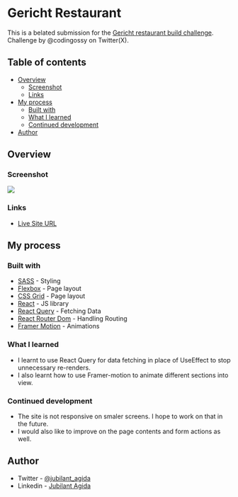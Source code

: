 # Gericht Restaurant 

This is a belated submission for the [Gericht restaurant build challenge](https://www.figma.com/file/yvClSI9AZBRX8UaaGEByF3/Modern-Ui%2FUx%3A-Gericht?node-id=53%3A2). Challenge by @codingossy on Twitter(X).
## Table of contents

- [Overview](#overview)
  - [Screenshot](#screenshot)
  - [Links](#links)
- [My process](#my-process)
  - [Built with](#built-with)
  - [What I learned](#what-i-learned)
  - [Continued development](#continued-development)
- [Author](#author)

## Overview

### Screenshot

![](/gericht.png)

### Links
- [Live Site URL](https://gerichtrestaurante.vercel.app/)

## My process

### Built with

- [SASS](https://sass-lang.com) - Styling
- [Flexbox](https://developer.mozilla.org/en-US/docs/Web/CSS/CSS_flexible_box_layout/Basic_concepts_of_flexbox) - Page layout
- [CSS Grid](https://developer.mozilla.org/en-US/docs/Web/CSS/CSS_grid_layout) - Page layout
- [React](https://reactjs.org/) - JS library
- [React Query](https://npmjs.com/package/@tenstack/react-query) - Fetching Data
- [React Router Dom](https://reactrouter.com/en/main) - Handling Routing
- [Framer Motion](https://www.framer.com/motion/) - Animations

### What I learned

 - I learnt to use React Query for data fetching in place of UseEffect to stop unnecessary re-renders.
 - I also learnt how to use Framer-motion to animate different sections into view.

### Continued development

- The site is not responsive on smaler screens. I hope to work on that in the future.
- I would also like to improve on the page contents and form actions as well.


## Author

- Twitter - [@jubilant_agida](https://www.twitter.com/jubilant_agida)
- Linkedin - [Jubilant Agida](https://www.linkedin.com/in/jub33)